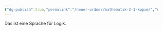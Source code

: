 ```yaml
---
{"dg-publish":true,"permalink":"/neuer-ordner/mathematik-2-1-kopie/","noteIcon":""}
---
```


Das ist eine Sprache für Logik.